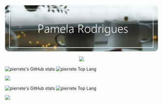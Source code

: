 <!---<div align="center">--->
 <div>
 
![banner github](bannergithub.png)
 
<p align="center">
<img src="https://readme-typing-svg.herokuapp.com?font=monospace&color=E9967A&size=25&center=true&vCenter=true&lines=Bem-Vindos+ao+meu+perfil+!;Dev+:+Web+e+Games">
</p>
 
![pierrete's GitHub stats](https://github-readme-stats.vercel.app/api?username=pierrete&show_icons=true&theme=onedark) 
![pierrete Top Lang](https://github-readme-stats.vercel.app/api/top-langs/?username=pierrete&layout=compact&langs_count=7&theme=onedark)

<div>
 <!--TELEGRAM-->
 <a href="https://t.me/ppz93">
 <img src="https://img.shields.io/badge/Telegram-2CA5E0?style=for-the-badge&logo=telegram&logoColor=white"> 
 </a>

![pierrete's GitHub stats](https://github-readme-stats.vercel.app/api?username=pierrete&show_icons=true&theme=nightowl)
![pierrete Top Lang](https://github-readme-stats.vercel.app/api/top-langs/?username=pierrete&layout=compact&langs_count=7&theme=nightowl)

 
  <!--DEEZER
  
[![Deezer](https://img.shields.io/badge/Deezer-FEAA2D?style=for-the-badge&logo=deezer&logoColor=white)](https://www.deezer.com/pt/profile/3441585584)
  

 -->

 <div>

  <!--- 📫 [Email](mailto:pamrod100@gmail.com "Fale comigo") | [LinkedIn](https://www.linkedin.com/in/pamela-rodrigues-992024229/ "Conecte comigo") -->

  
</div>
  
<!-- Contador de visitas-->
 <a href="https://github.com/pierrete/github-profile-views-counter">
    <img src="https://komarev.com/ghpvc/?username=pierrete">
</a>
 <!--/div>

<!-- 
________________________________________________________________________
AVISO:

"***" É uma dica/lembrete

"XXX" Significa algo que tentei fazer mas NÃO deu certo (para tentar denovo de outra forma)
_________________________________________________________________________
_________________________________________________________________________

======== Anotações de markdown language ========


*** Usar "mailto:" antes do email para encaminhar para a caixa de entrada/mensagens
***Após o link usar um texto entre aspas "texto bebê" faz aparecer a mensagem ao colocar o mouse sobre o link

XXX ?target=blank Tentando abrir o link em nova aba


_________________________________________________________________________________
====== Dicas do perfil ======


*** 1400x425 banner do github Vou usar 1400x222
*** pexels imagens royalty free



_________________________________________________________________________________
===== Códigos úteis de terceiros =====
Padrão HTML
 LINK <a href="https://t.me/ppz93">
 LINK IMG <img src="https://img.shields.io/badge/Telegram-2CA5E0?style=for-the-badge&logo=telegram&logoColor=white"> 
 FECHA LINK E IMG </a>


//EXEMPLO DE TABELA COM ICONES
## My Skill Set  
<table><tr><td valign="top" width="33%">



### Frontend  
<div align="center">  
<img style="margin: 10px" src="https://profilinator.rishav.dev/skills-assets/css3-original-wordmark.svg" alt="CSS3" height="50" />  
<img style="margin: 10px" src="https://profilinator.rishav.dev/skills-assets/html5-original-wordmark.svg" alt="HTML5" height="50" />  
<img style="margin: 10px" src="https://profilinator.rishav.dev/skills-assets/javascript-original.svg" alt="JavaScript" height="50" />  
<img style="margin: 10px" src="https://profilinator.rishav.dev/skills-assets/mysql-original-wordmark.svg" alt="MySQL" height="50" />  
<img style="margin: 10px" src="https://profilinator.rishav.dev/skills-assets/mongodb-original-wordmark.svg" alt="MongoDB" height="50" />  
<img style="margin: 10px" src="https://profilinator.rishav.dev/skills-assets/nodejs-original-wordmark.svg" alt="Node.js" height="50" />  
<img style="margin: 10px" src="https://profilinator.rishav.dev/skills-assets/python-original.svg" alt="Python" height="50" />  
<img style="margin: 10px" src="https://profilinator.rishav.dev/skills-assets/linux-original.svg" alt="Linux" height="50" />  
<img style="margin: 10px" src="https://profilinator.rishav.dev/skills-assets/microsoft_azure-icon.svg" alt="Azure" height="50" />  
<img style="margin: 10px" src="https://profilinator.rishav.dev/skills-assets/git-scm-icon.svg" alt="Git" height="50" />  
<img style="margin: 10px" src="https://profilinator.rishav.dev/skills-assets/opencv-icon.svg" alt="OpenCV" height="50" />  
<img style="margin: 10px" src="https://profilinator.rishav.dev/skills-assets/gnu_bash-icon.svg" alt="Bash" height="50" />  
<img style="margin: 10px" src="https://profilinator.rishav.dev/skills-assets/powershell.png" alt="PowerShell" height="50" />  
</div>

</td><td valign="top" width="33%">



### Backend  
<div align="center">  
<img style="margin: 10px" src="https://profilinator.rishav.dev/skills-assets/javascript-original.svg" alt="JavaScript" height="50" />  
<img style="margin: 10px" src="https://profilinator.rishav.dev/skills-assets/mongodb-original-wordmark.svg" alt="MongoDB" height="50" />  
<img style="margin: 10px" src="https://profilinator.rishav.dev/skills-assets/nodejs-original-wordmark.svg" alt="Node.js" height="50" />  
<img style="margin: 10px" src="https://profilinator.rishav.dev/skills-assets/linux-original.svg" alt="Linux" height="50" />  
<img style="margin: 10px" src="https://profilinator.rishav.dev/skills-assets/python-original.svg" alt="Python" height="50" />  
<img style="margin: 10px" src="https://profilinator.rishav.dev/skills-assets/git-scm-icon.svg" alt="Git" height="50" />  
<img style="margin: 10px" src="https://profilinator.rishav.dev/skills-assets/gnu_bash-icon.svg" alt="Bash" height="50" />  
<img style="margin: 10px" src="https://profilinator.rishav.dev/skills-assets/css3-original-wordmark.svg" alt="CSS3" height="50" />  
<img style="margin: 10px" src="https://profilinator.rishav.dev/skills-assets/sass-original.svg" alt="Sass" height="50" />  
<img style="margin: 10px" src="https://profilinator.rishav.dev/skills-assets/powershell.png" alt="PowerShell" height="50" />  
</div>

</td><td valign="top" width="33%">



### DevOps  
<div align="center">  
<img style="margin: 10px" src="https://profilinator.rishav.dev/skills-assets/linux-original.svg" alt="Linux" height="50" />  
<img style="margin: 10px" src="https://profilinator.rishav.dev/skills-assets/git-scm-icon.svg" alt="Git" height="50" />  
<img style="margin: 10px" src="https://profilinator.rishav.dev/skills-assets/gnu_bash-icon.svg" alt="Bash" height="50" />  
<img style="margin: 10px" src="https://profilinator.rishav.dev/skills-assets/amazonwebservices-original-wordmark.svg" alt="AWS" height="50" />  
</div>

</td></tr></table>  






 //FAZ O LETREIRO LUMINOSO
<p align="center">
<img src="https://readme-typing-svg.herokuapp.com?font=monospace&color=00ffd2&size=25&center=true&vCenter=true&lines=A+Passionate+Learner!;Testing+new+stuff+!">
</p>

//FAZ O CONTADOR DE VISITAS <a href="https://github.com/pierrete/github-profile-views-counter">
    <img src="https://komarev.com/ghpvc/?username=pierrete">
</a>



<img height="180em" src="https://github-readme-stats.vercel.app/api/top-langs/?username=pierrete&layout=compact&langs_count=7&theme=nightowl"/>

[![Top Langs](https://github-readme-stats.vercel.app/api/top-langs/?username=pierrete&layout=compact)](https://github.com/pierrete/github-readme-stats)
 -->

<!--
//STATUS ![pierrete's GitHub stats](https://github-readme-stats.vercel.app/api?username=pierrete&show_icons=true&theme=radical)(https://github.com/pierrete/github-readme-stats)
//LINGUAGENS [![Top Langs](https://github-readme-stats.vercel.app/api/top-langs/?username=anuraghazra&layout=compact)](https://github.com/anuraghazra/github-readme-stats)


# Top 5 Badges That Will Take Your GitHub Repository to the Next Level

## 1. GitHub Stats![Your Repository's Stats](https://github-readme-stats.vercel.app/api?username=Tanu-N-Prabhu&show_icons=true)--------------------------------------------------------------------

## 2. Most Used Languages![Your Repository's Stats](https://github-readme-stats.vercel.app/api/top-langs/?username=Tanu-N-Prabhu&theme=blue-green)--------------------------------------------------------------------

## 3. Contributors Badge<a href="https://github.com/Tanu-N-Prabhu/Python/graphs/contributors"><img src="https://contrib.rocks/image?repo=Tanu-N-Prabhu/Python" /></a>Made with [contributors-img](https://contrib.rocks).--------------------------------------------------------------------

## 4. Random Joke Generator## 😂 Here is a random joke that'll make you laugh!![Jokes Card](https://readme-jokes.vercel.app/api)--------------------------------------------------------------------

## 5. Profile View Counter<img src="https://komarev.com/ghpvc/?username=Tanu-N-Prabhu"/>### HITS![Hits](https://hitcounter.pythonanywhere.com/count/tag.svg?url=https://github.com/Tanu-N-Prabhu/Python)



__________________________________________________________________________________
===== Github profile default =====


**pierrete/pierrete** is a ✨ _special_ ✨ repository because its `README.md` (this file) appears on your GitHub profile.

Here are some ideas to get you started:

- 🔭 I’m currently working on ...
- 🌱 I’m currently learning ...
- 👯 I’m looking to collaborate on ...
- 🤔 I’m looking for help with ...
- 💬 Ask me about ...
- 📫 How to reach me: ...
- 😄 Pronouns: ...
- ⚡ Fun fact: ...
-->
